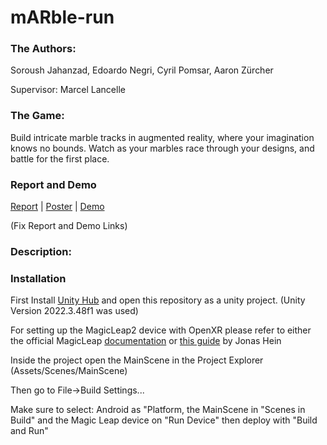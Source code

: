 # mARble-run

### The Authors:
Soroush Jahanzad, Edoardo Negri, Cyril Pomsar, Aaron Zürcher

Supervisor: Marcel Lancelle

### The Game:
Build intricate marble tracks in augmented reality, where your imagination knows no bounds. Watch as your marbles race through your designs, and battle for the first place.

### Report and Demo
<a href="https://github.com/EdoardoNegri/mARble-run/blob/edo/README.md">Report</a> | <a href="https://github.com/EdoardoNegri/mARble-run/blob/edo/Poster.pdf">Poster</a> | <a href="https://github.com/EdoardoNegri/mARble-run/blob/edo/README.md">Demo</a>

(Fix Report and Demo Links)
### Description:


### Installation
First Install <a href="https://unity.com">Unity Hub</a> and open this repository as a unity project. (Unity Version 2022.3.48f1 was used)

For setting up the MagicLeap2 device with OpenXR please refer to either the official MagicLeap <a href="https://developer-docs.magicleap.cloud/docs/guides/unity-openxr/getting-started/openxr-unity-getting-started/#">documentation</a> or <a href="https://moodle-app2.let.ethz.ch/pluginfile.php/2109064/mod_resource/content/3/unty_tutorial.pdf">this guide</a> by Jonas Hein

Inside the project open the MainScene in the Project Explorer (Assets/Scenes/MainScene)

Then go to File->Build Settings...

Make sure to select: Android as "Platform, the MainScene in "Scenes in Build" and the Magic Leap device on "Run Device" then deploy with "Build and Run"









